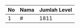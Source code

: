| No | Nama            | Jumlah Level |
|----|-----------------|--------------|
| 1  | #    |    1811        |
